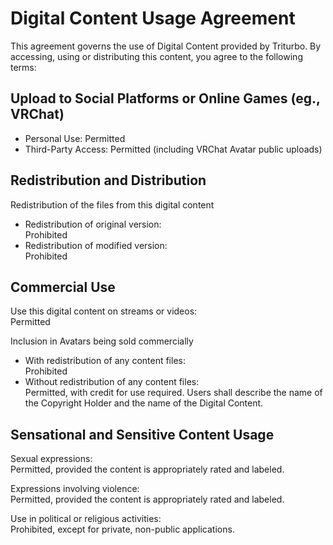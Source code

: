 # Digital Content Usage Agreement
This agreement governs the use of Digital Content provided by Triturbo. By accessing, using or distributing this content, you agree to the following terms:

## Upload to Social Platforms or Online Games (eg., VRChat)
- Personal Use: Permitted
- Third-Party Access: Permitted (including VRChat Avatar public uploads)

## Redistribution and Distribution
Redistribution of the files from this digital content
- Redistribution of original version:\
  Prohibited
- Redistribution of modified version:\
  Prohibited

## Commercial Use
Use this digital content on streams or videos:\
Permitted

Inclusion in Avatars being sold commercially
- With redistribution of any content files:\
  Prohibited
- Without redistribution of any content files:\
  Permitted, with credit for use required. Users shall describe the name of the Copyright Holder and the name of the Digital Content.


## Sensational and Sensitive Content Usage

Sexual expressions:\
Permitted, provided the content is appropriately rated and labeled.

Expressions involving violence:\
Permitted, provided the content is appropriately rated and labeled.

Use in political or religious activities:\
Prohibited, except for private, non-public applications.